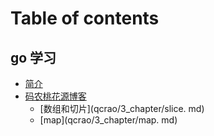 # Table of contents

## go 学习

* [简介](README.md)
* [码农桃花源博客](qcrao/README.md)
  * [数组和切片](qcrao/3_chapter/slice. md)
  * [map](qcrao/3_chapter/map. md)